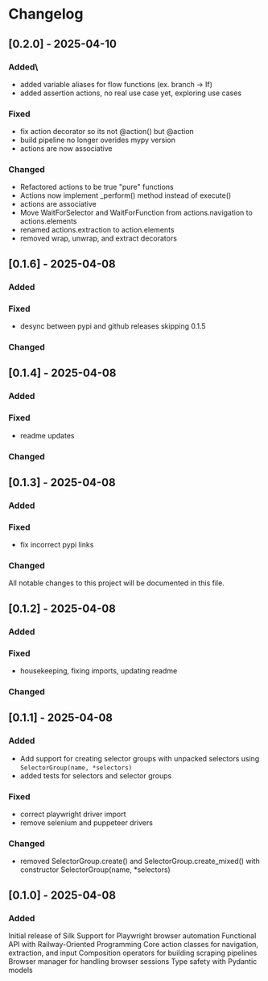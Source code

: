 # Changelog

## [0.2.0] - 2025-04-10

### Added\
- added variable aliases for flow functions (ex. branch -> If)
- added assertion actions, no real use case yet, exploring use cases

### Fixed
- fix action decorator so its not @action() but @action 
- build pipeline no longer overides mypy version
- actions are now associative 

### Changed
- Refactored actions to be true "pure" functions
- Actions now implement _perform() method instead of execute()
- actions are associative
- Move WaitForSelector and WaitForFunction from actions.navigation to actions.elements
- renamed actions.extraction to action.elements
- removed wrap, unwrap, and extract decorators



## [0.1.6] - 2025-04-08

### Added

### Fixed
- desync between pypi and github releases skipping 0.1.5

### Changed



## [0.1.4] - 2025-04-08

### Added

### Fixed
- readme updates

### Changed


## [0.1.3] - 2025-04-08

### Added

### Fixed

- fix incorrect pypi links

### Changed




All notable changes to this project will be documented in this file.


## [0.1.2] - 2025-04-08

### Added

### Fixed
- housekeeping, fixing imports, updating readme

### Changed


## [0.1.1] - 2025-04-08

### Added
- Add support for creating selector groups with unpacked selectors using `SelectorGroup(name, *selectors)`
- added tests for selectors and selector groups

### Fixed
- correct playwright driver import
- remove selenium and puppeteer drivers

### Changed
- removed SelectorGroup.create() and SelectorGroup.create_mixed() with constructor SelectorGroup(name, *selectors)

## [0.1.0] - 2025-04-08

### Added
Initial release of Silk
Support for Playwright browser automation
Functional API with Railway-Oriented Programming
Core action classes for navigation, extraction, and input
Composition operators for building scraping pipelines
Browser manager for handling browser sessions
Type safety with Pydantic models